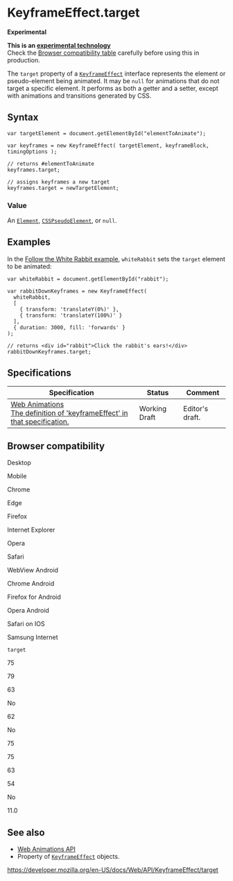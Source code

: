 # KeyframeEffect.target

**Experimental**

**This is an [experimental technology](https://developer.mozilla.org/en-US/docs/MDN/Guidelines/Conventions_definitions#experimental)**  
Check the [Browser compatibility table](#browser_compatibility) carefully before using this in production.

The `target` property of a [`KeyframeEffect`](../keyframeeffect) interface represents the element or pseudo-element being animated. It may be `null` for animations that do not target a specific element. It performs as both a getter and a setter, except with animations and transitions generated by CSS.

## Syntax

    var targetElement = document.getElementById("elementToAnimate");

    var keyframes = new KeyframeEffect( targetElement, keyframeBlock, timingOptions );

    // returns #elementToAnimate
    keyframes.target;

    // assigns keyframes a new target
    keyframes.target = newTargetElement;

### Value

An [`Element`](../element), [`CSSPseudoElement`](../csspseudoelement), or `null`.

## Examples

In the [Follow the White Rabbit example](https://codepen.io/rachelnabors/pen/eJyWzm/?editors=0010), `whiteRabbit` sets the `target` element to be animated:

    var whiteRabbit = document.getElementById("rabbit");

    var rabbitDownKeyframes = new KeyframeEffect(
      whiteRabbit,
      [
        { transform: 'translateY(0%)' },
        { transform: 'translateY(100%)' }
      ],
      { duration: 3000, fill: 'forwards' }
    );

    // returns <div id="rabbit">Click the rabbit's ears!</div>
    rabbitDownKeyframes.target;

## Specifications

<table><thead><tr class="header"><th>Specification</th><th>Status</th><th>Comment</th></tr></thead><tbody><tr class="odd"><td><a href="https://drafts.csswg.org/web-animations-1/#dom-keyframeeffect-target">Web Animations<br />
<span class="small">The definition of 'keyframeEffect' in that specification.</span></a></td><td><span class="spec-wd">Working Draft</span></td><td>Editor's draft.</td></tr></tbody></table>

## Browser compatibility

Desktop

Mobile

Chrome

Edge

Firefox

Internet Explorer

Opera

Safari

WebView Android

Chrome Android

Firefox for Android

Opera Android

Safari on IOS

Samsung Internet

`target`

75

79

63

No

62

No

75

75

63

54

No

11.0

## See also

- [Web Animations API](../web_animations_api)
- Property of [`KeyframeEffect`](../keyframeeffect) objects.

<a href="https://developer.mozilla.org/en-US/docs/Web/API/KeyframeEffect/target" class="_attribution-link">https://developer.mozilla.org/en-US/docs/Web/API/KeyframeEffect/target</a>
